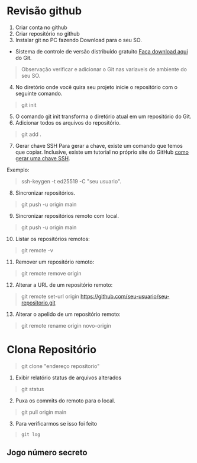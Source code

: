 # Revisão github
1. Criar conta no github
2. Criar repositório no github
3. Instalar git no PC fazendo Download para o seu SO.
* Sistema de controle de versão distribuído gratuito [Faça download aqui](https://git-scm.com/) do Git.
>Observação verificar e adicionar o Git nas variaveis de ambiente do seu SO.
4. No diretório onde você quira seu projeto inicie o repositório com o seguinte comando.
>git init
5. O comando git init transforma o diretório atual em um repositório do Git.
6. Adicionar todos os arquivos do repositório.
>git add .
7. Gerar chave SSH
Para gerar a chave, existe um comando que temos que copiar. Inclusive, existe um tutorial no próprio site do GitHub
[como gerar uma chave SSH](https://docs.github.com/pt/authentication/connecting-to-github-with-ssh/generating-a-new-ssh-key-and-adding-it-to-the-ssh-agent).

Exemplo:
>ssh-keygen -t ed25519 -C "seu usuario".

8. Sincronizar repositórios.
>git push -u origin main

9. Sincronizar repositórios remoto com local.

>git push -u origin main

10. Listar os repositórios remotos:
>git remote -v

11. Remover um repositório remoto:

>git remote remove origin

12. Alterar a URL de um repositório remoto:

>git remote set-url origin https://github.com/seu-usuario/seu-repositorio.git

13. Alterar o apelido de um repositório remoto:

>git remote rename origin novo-origin

# Clona Repositório

>git clone "endereço repositorio"

1. Exibir relatório status de arquivos alterados

>git status

2. Puxa os commits do remoto para o local.

>git pull origin main

3. Para verificarmos se isso foi feito

>`git log`




## Jogo número secreto